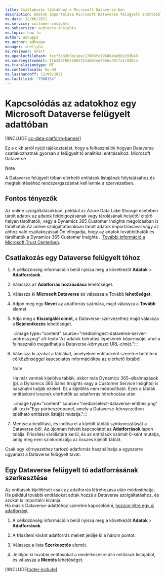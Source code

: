 ```yaml
---
title: Csatlakozás táblákhoz a Microsoft Dataverse-ben
description: Adatok importálása Microsoft Dataverse felügyelt adattóből.
ms.date: 12/06/2021
ms.service: customer-insights
ms.subservice: audience-insights
ms.topic: how-to
author: adkuppa
ms.author: adkuppa
manager: shellyha
ms.reviewer: mhart
ms.openlocfilehash: fecf3e33b5bc1eec17006fc196004be902c03b40
ms.sourcegitcommit: 11b343f6622665251ab84ae39ebcd91fa1c928ca
ms.translationtype: MT
ms.contentlocale: hu-HU
ms.lasthandoff: 12/08/2021
ms.locfileid: "7900154"
---
```

# <a name="connect-to-data-in-a-microsoft-dataverse-managed-data-lake"></a>Kapcsolódás az adatokhoz egy Microsoft Dataverse felügyelt adattóban

[!INCLUDE [cc-data-platform-banner](../includes/cc-data-platform-banner.md)]

Ez a cikk arról nyújt tájékoztatást, hogy a felhasználók hogyan Dataverse csatlakozhatnak gyorsan a felügyelt tó analitikai entitásaihoz. Microsoft Dataverse 

> [!NOTE]
> A Dataverse felügyelt tóban elérhető entitások listájának folytatásához és megtekintéséhez rendszergazdának kell lennie a szervezetben.

## <a name="important-considerations"></a>Fontos tényezők

Az online szolgáltatásokban, például az Azure Data Lake Storage esetében tárolt adatok az adatok feldolgozásának vagy tárolásának helyétől eltérő helyen tárolhatók, vagy a Dynamics 365 Customer Insights megoldásban is tárolhatók.Az online szolgáltatásokban tárolt adatok importálásával vagy az ahhoz való csatlakozással Ön elfogadja, hogy az adatok továbbíthatók és tárolhatók a Dynamics 365 Customer Insights .  [További információ a Microsoft Trust Centerben](https://www.microsoft.com/trust-center).

## <a name="connect-to-a-dataverse-managed-lake"></a>Csatlakozás egy Dataverse felügyelt tóhoz

1. A célközönség információin belül nyissa meg a következőt **Adatok** > **Adatforrások**.

2. Válassza az **Adatforrás hozzáadása** lehetőséget.

3. Válassza ki **Microsoft Dataverse** és válassza a Tovább **lehetőséget**.

4. Adjon meg egy **Nevet** az adatforrás számára, majd válassza a **Tovább** elemet. 

5. Adja meg a **Kiszolgálói címét**, a Dataverse-szervezethez majd válassza a **Bejelentkezés** lehetőséget.

   :::image type="content" source="media/ingest-dataverse-server-address.png" alt-text="Az adatok beíratási lépésének képernyője, ahol a felhasználó megadhatja a Dataverse-környezet URL-címét.":::

6. Válassza ki azokat a táblákat, amelyeken entitásként szeretne betölteni célközönséggel kapcsolatos információkba az elérhető listából.    

   > [!NOTE]
   > Ha már vannak kijelölve táblák, akkor más Dynamics 365-alkalmazások (pl. a Dynamics 365 Sales Insights vagy a Customer Service Insights) is használni tudják ezeket. Ez a kijelölés nem módosítható. Ezek a táblák entitásként lesznek elérhetők az adatforrás létrehozása után.

   :::image type="content" source="media/select-dataverse-entities.png" alt-text="Egy párbeszédpanel, amely a Dataverse-környezetben található entitások listáját mutatja.":::

7. Mentse a beállítást, és indítsa el a kijelölt táblák szinkronizálását a Dataverse-ből. Az újonnan felvett kapcsolatot az **Adatforrások** lapon találja. Frissítési várólistára kerül, és az entitások számát 0-ként mutatja, amíg meg nem szinkronizálja az összes kijelölt táblát.

Csak egy környezethez tartozó adatforrás használhatja a egyszerre ugyanazt a Dataverse felügyelt tavat.

## <a name="edit-a-dataverse-managed-lake-data-source"></a>Egy Dataverse felügyelt tó adatforrásának szerkesztése

Az entitások kijelölését csak az adatforrás létrehozása után módosíthatja. Ha például további entitásokat adtak hozzá a Dataverse szolgáltatáshoz, és azokat is importálni kívánja.    
Ha másik Dataverse-adattóhoz szeretne kapcsolódni, [hozzon létre egy új adatforrást](#connect-to-a-dataverse-managed-lake).

1. A célközönség információin belül nyissa meg a következőt **Adatok** > **Adatforrások**.

2. A frissíteni kívánt adatforrás mellett jelölje ki a három pontot.

3. Válassza a lista **Szerkesztés** elemét.

4. Jelöljön ki további entitásokat a rendelkezésre álló entitások listájából, és válassza a **Mentés** lehetőséget.

[!INCLUDE[footer-include](../includes/footer-banner.md)]
